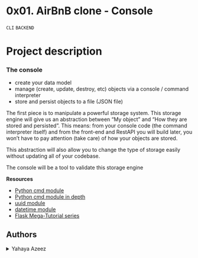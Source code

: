 # 0x01. AirBnB clone - Console
``CLI`` ``BACKEND``

Project description
===
### The console
<ul>
    <li>create your data model</li>
    <li>manage (create, update, destroy, etc) objects via a console / command interpreter</li>
    <li>store and persist objects to a file (JSON file)</li>
</ul>

<p> The first piece is to manipulate a powerful storage system. This storage engine will give us an abstraction between “My object” and “How they are stored and persisted”. This means: from your console code (the command interpreter itself) and from the front-end and RestAPI you will build later, you won’t have to pay attention (take care) of how your objects are stored.</p>

<p> This abstraction will also allow you to change the type of storage easily without updating all of your codebase.</p>

<p> The console will be a tool to validate this storage engine</p>

**Resources**
- [Python cmd module](https://docs.python.org/3.8/library/cmd.html)
- [Python cmd module in depth](http://pymotw.com/2/cmd/)
- [uuid module](https://docs.python.org/3.8/library/uuid.html)
- [datetime module](https://docs.python.org/3.8/library/datetime.html)
- [ Flask Mega-Tutorial series](https://blog.miguelgrinberg.com/post/the-flask-mega-tutorial-part-i-hello-world)

## Authors
<details>
    <summary>Yahaya Azeez</summary>
    <ul>
    <li><a href="https://www.github.com/azconcept-droid">Github</a></li>
    <li><a href="https://twitter.com/yalecttech">Twitter</a></li>
    <li><a href="mailto:azconcept2016@gmail.com">E-Mail</a></li>
    </ul>
</details>
